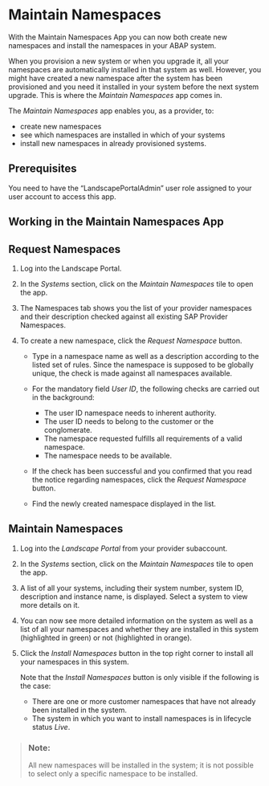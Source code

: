 <!-- loio5456007ac4d04cb98b52b41f8c2d4a71 -->

# Maintain Namespaces

With the Maintain Namespaces App you can now both create new namespaces and install the namespaces in your ABAP system.

When you provision a new system or when you upgrade it, all your namespaces are automatically installed in that system as well. However, you might have created a new namespace after the system has been provisioned and you need it installed in your system before the next system upgrade. This is where the *Maintain Namespaces* app comes in.

The *Maintain Namespaces* app enables you, as a provider, to:

-   create new namespaces
-   see which namespaces are installed in which of your systems
-   install new namespaces in already provisioned systems.



<a name="loio5456007ac4d04cb98b52b41f8c2d4a71__section_umt_xqz_1tb"/>

## Prerequisites

You need to have the “LandscapePortalAdmin” user role assigned to your user account to access this app.



<a name="loio5456007ac4d04cb98b52b41f8c2d4a71__section_n5j_yvf_fvb"/>

## Working in the Maintain Namespaces App



<a name="loio5456007ac4d04cb98b52b41f8c2d4a71__section_fxt_stf_fvb"/>

## Request Namespaces

1.  Log into the Landscape Portal.

2.  In the *Systems* section, click on the *Maintain Namespaces* tile to open the app.
3.  The Namespaces tab shows you the list of your provider namespaces and their description checked against all existing SAP Provider Namespaces.
4.  To create a new namespace, click the *Request Namespace* button.
    -   Type in a namespace name as well as a description according to the listed set of rules. Since the namespace is supposed to be globally unique, the check is made against all namespaces available.

    -   For the mandatory field *User ID*, the following checks are carried out in the background:

        -   The user ID namespace needs to inherent authority.
        -   The user ID needs to belong to the customer or the conglomerate.
        -   The namespace requested fulfills all requirements of a valid namespace.
        -   The namespace needs to be available.

    -   If the check has been successful and you confirmed that you read the notice regarding namespaces, click the *Request Namespace* button.
    -   Find the newly created namespace displayed in the list.




<a name="loio5456007ac4d04cb98b52b41f8c2d4a71__section_vzk_yqz_1tb"/>

## Maintain Namespaces

1.  Log into the *Landscape Portal* from your provider subaccount.

2.  In the *Systems* section, click on the *Maintain Namespaces* tile to open the app.

3.  A list of all your systems, including their system number, system ID, description and instance name, is displayed. Select a system to view more details on it.

4.  You can now see more detailed information on the system as well as a list of all your namespaces and whether they are installed in this system \(highlighted in green\) or not \(highlighted in orange\).

5.  Click the *Install Namespaces* button in the top right corner to install all your namespaces in this system.

    Note that the *Install Namespaces* button is only visible if the following is the case:

    -   There are one or more customer namespaces that have not already been installed in the system.
    -   The system in which you want to install namespaces is in lifecycle status *Live*.


> ### Note:  
> All new namespaces will be installed in the system; it is not possible to select only a specific namespace to be installed.

